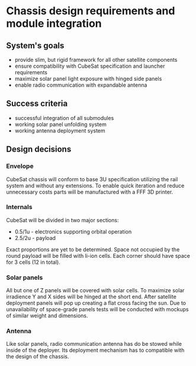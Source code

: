 # Chassis design requirements and module integration
## System's goals
- provide slim, but rigid framework for all other satellite components
- ensure compatibility with CubeSat specification and launcher requirements
- maximize solar panel light exposure with hinged side panels
- enable radio communication with expandable antenna

## Success criteria
- successful integration of all submodules
- working solar panel unfolding system
- working antenna deployment system

## Design decisions
### Envelope
CubeSat chassis will conform to base 3U specification utilizing the rail system
and without any extensions. To enable quick iteration and reduce unnecessary
costs parts will be manufactured with a FFF 3D printer.

### Internals
CubeSat will be divided in two major sections:
- 0.5/1u - electronics supporting orbital operation
- 2.5/2u - payload

Exact proportions are yet to be determined. Space not occupied by the round
payload will be filled with li-ion cells. Each corner should have space for 3
cells (12 in total).

### Solar panels
All but one of Z panels will be covered with solar cells. To maximize solar
irradience Y and X sides will be hinged at the short end. After satellite
deployment panels will pop up creating a flat cross facing the sun. Due to
unavailability of space-grade panels tests will be conducted with mockups of
similar weight and dimensions.

### Antenna
Like solar panels, radio communication antenna has do be stowed while inside of
the deployer. Its deployment mechanism has to compatible with the design of the
chassis.
